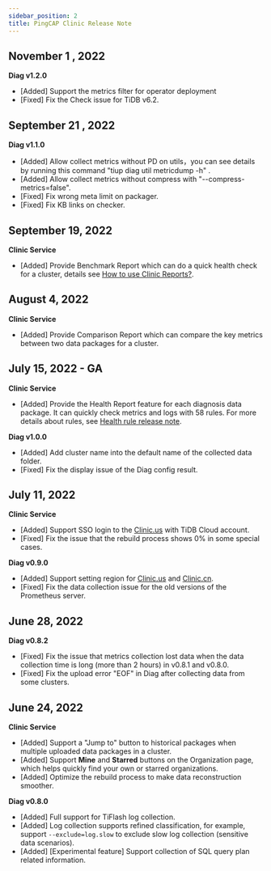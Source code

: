 ```yaml
---
sidebar_position: 2
title: PingCAP Clinic Release Note
---
```

## November 1 , 2022 

**Diag v1.2.0**

- [Added] Support the metrics filter for operator deployment
- [Fixed] Fix the Check issue for TiDB v6.2.

## September 21 , 2022 

**Diag v1.1.0**

- [Added] Allow collect metrics without PD on utils，you can see details by running this command "tiup diag util metricdump -h" . 
- [Added] Allow collect metrics without compress with "--compress-metrics=false".
- [Fixed] Fix wrong meta limit on packager.
- [Fixed] Fix KB links on checker.

## September 19, 2022 

**Clinic Service**

- [Added] Provide Benchmark Report which can do a quick health check for a cluster, details see [How to use Clinic Reports?](https://docs.pingcap.com/zh/tidb/stable/clinic-report).


## August 4, 2022 

**Clinic Service**

- [Added] Provide Comparison Report which can compare the key metrics between two data packages for a cluster. 

## July 15, 2022 - GA

**Clinic Service**

- [Added] Provide the Health Report feature for each diagnosis data package. It can quickly check metrics and logs with 58 rules. For more details about rules, see [Health rule release note](https://clinic-docs-en.vercel.app/docs/health-rule-release-note).

**Diag v1.0.0**

- [Added] Add cluster name into the default name of the collected data folder.
- [Fixed] Fix the display issue of the Diag config result.

## July 11, 2022

**Clinic Service**

- [Added] Support SSO login to the [Clinic.us](https://clinic.pingcap.com/) with TiDB Cloud account.
- [Fixed] Fix the issue that the rebuild process shows 0% in some special cases.

**Diag v0.9.0**

- [Added] Support setting region for [Clinic.us](https://clinic.pingcap.com/) and [Clinic.cn](https://clinic.pingcap.com.cn/).
- [Fixed] Fix the data collection issue for the old versions of the Prometheus server.

## June 28, 2022

**Diag v0.8.2**

- [Fixed] Fix the issue that metrics collection lost data when the data collection time is long (more than 2 hours) in  v0.8.1 and v0.8.0.
- [Fixed] Fix the upload error "EOF" in Diag after collecting data from some clusters.

## June 24, 2022

**Clinic Service**

- [Added] Support a "Jump to" button to historical packages when multiple uploaded data packages in a cluster.
- [Added] Support **Mine** and **Starred** buttons on the Organization page, which helps quickly find your own or starred organizations.
- [Added] Optimize the rebuild process to make data reconstruction smoother.

**Diag v0.8.0**

- [Added] Full support for TiFlash log collection.
- [Added] Log collection supports refined classification, for example, support `--exclude=log.slow` to exclude slow log collection (sensitive data scenarios).
- [Added] [Experimental feature] Support collection of SQL query plan related information.
